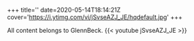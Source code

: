 +++
title=''
date=2020-05-14T18:14:21Z
cover='https://i.ytimg.com/vi/jSvseAZJ_JE/hqdefault.jpg'
+++

All content belongs to GlennBeck.
{{< youtube jSvseAZJ_JE >}}

